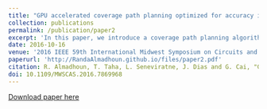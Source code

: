 ```yaml
---
title: "GPU accelerated coverage path planning optimized for accuracy in robotic inspection applications"
collection: publications
permalink: /publication/paper2
excerpt: 'In this paper, we introduce a coverage path planning algorithm for inspecting large structures optimized to generate highly accurate 3D models. Robotic inspection of structures such as aircrafts, bridges and buildings, is considered a critical task since missing any detail could affect the performance and integrity of the structures. Additionally, it is a time and resource intensive task that should be performed as efficiently and accurately as possible. The method we propose is a model based coverage path planning approach that generates an optimized path that passes through a set of admissible waypoints to cover a complex structure. The coverage path planning algorithm is developed with a heuristic reward function that exploits our knowledge of the structure mesh model, and the UAV’s onboard sensors’ models to generate optimal paths that maximizes coverage and accuracy, and minimizes distance travelled. Moreover, we accelerated critical components of the algorithm utilizing the Graphics Processing Unit (GPU) parallel architecture. A set of experiments were conducted in a simulated environment to test the validity of the proposed algorithm.'
date: 2016-10-16
venue: '2016 IEEE 59th International Midwest Symposium on Circuits and Systems (MWSCAS)'
paperurl: 'http://RandaAlmadhoun.github.io/files/paper2.pdf'
citation: R. Almadhoun, T. Taha, L. Seneviratne, J. Dias and G. Cai, "GPU accelerated coverage path planning optimized for accuracy in robotic inspection applications," 2016 IEEE 59th International Midwest Symposium on Circuits and Systems (MWSCAS), Abu Dhabi, 2016, pp. 1-4.
doi: 10.1109/MWSCAS.2016.7869968
---
```

[Download paper here](http://RandaAlmadhoun.github.io/files/paper2.pdf)
